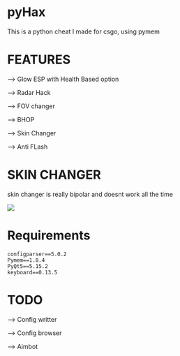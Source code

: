 # pyHax

This is a python cheat I made for csgo, using pymem

# FEATURES

⟶ Glow ESP with Health Based option


⟶ Radar Hack


⟶ FOV changer


⟶ BHOP


⟶ Skin Changer


⟶ Anti FLash

# SKIN CHANGER

skin changer is really bipolar and doesnt work all the time

![](https://github.com/saiko-2043/pyHax/blob/master/.github/unknown.png)

# Requirements

```
configparser==5.0.2
Pymem==1.8.4
PyQt5==5.15.2
keyboard==0.13.5
```

# TODO

⟶ Config writter


⟶ Config browser


⟶ Aimbot
